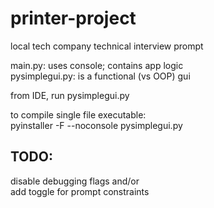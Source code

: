 # printer-project

local tech company technical interview prompt

main.py: uses console; contains app logic<br>
pysimplegui.py: is a functional (vs OOP) gui

from IDE, run pysimplegui.py

to compile single file executable:<br>
pyinstaller -F --noconsole pysimplegui.py

## TODO:
disable debugging flags and/or<br>
add toggle for prompt constraints
